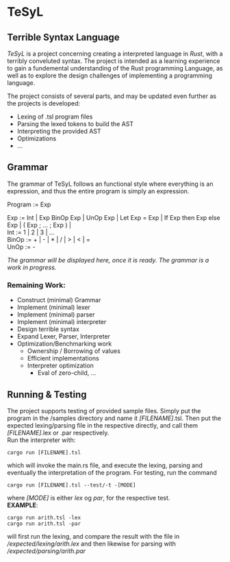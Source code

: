 # TeSyL
## **Te**rrible **Sy**ntax **L**anguage

*TeSyL* is a project concerning creating a interpreted language in *Rust*, with a terribly conveluted syntax. The project is intended as a learning experience to gain a fundemental understanding of the Rust programming Language, as well as to explore the design challenges of implementing a programming language.

The project consists of several parts, and may be updated even further as the projects is developed: 
* Lexing of .tsl program files
* Parsing the lexed tokens to build the AST
* Interpreting the provided AST
* Optimizations
* ...  

## Grammar
The grammar of TeSyL follows an functional style where everything is an expression, and thus the entire program is simply an expression.

Program := Exp

Exp := Int | Exp BinOp Exp | UnOp Exp | Let Exp = Exp | If Exp then Exp else Exp | ( Exp ; ... ; Exp ) |  
Int := 1 | 2 | 3 | ...  
BinOp := + | - | * | / | > | < | =  
UnOp := - 



*The grammar will be displayed here, once it is ready. The grammar is a work in progress.*

### Remaining Work:
 * Construct (minimal) Grammar
 * Implement (minimal) lexer
 * Implement (minimal) parser
 * Implement (minimal) interpreter
 * Design terrible syntax 
 * Expand Lexer, Parser, Interpreter
 * Optimization/Benchmarking work
    * Ownership / Borrowing of values
    * Efficient implementations
    * Interpreter optimization
        * Eval of zero-child, ...

## Running & Testing
The project supports testing of provided sample files. Simply put the program in the /samples directory and name it *[FILENAME]*.tsl. Then put the expected lexing/parsing file in the respective directly, and call them *[FILENAME]*.lex or .par respectively.   
Run the interpreter with:
```
cargo run [FILENAME].tsl
```
which will invoke the main.rs file, and execute the lexing, parsing and eventually the interpretation of the program. For testing, run the command
```
cargo run [FILENAME].tsl --test/-t -[MODE]
```
where *[MODE]* is either *lex* og *par*, for the respective test.  
**EXAMPLE**: 
```
cargo run arith.tsl -lex 
cargo run arith.tsl -par
```
will first run the lexing, and compare the result with the file in */expected/lexing/arith.lex* and then likewise for parsing with */expected/parsing/arith.par*